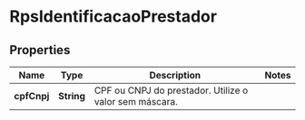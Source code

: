 

# RpsIdentificacaoPrestador


## Properties

| Name | Type | Description | Notes |
|------------ | ------------- | ------------- | -------------|
|**cpfCnpj** | **String** | CPF ou CNPJ do prestador.  Utilize o valor sem máscara. |  |



